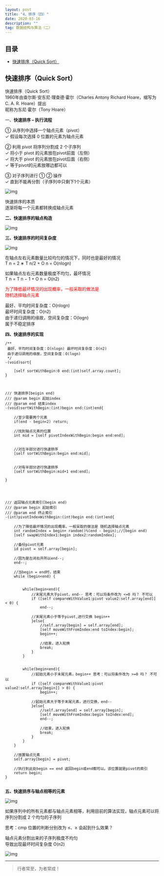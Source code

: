 ```yaml
---
layout: post
title: "4、排序（四）"
date: 2020-03-16
description: ""
tag: 数据结构与算法（二）
---
```







## 目录

* [快速排序（Quick Sort）](#content1)



<!-- ************************************************ -->
## <a id="content1"></a>快速排序（Quick Sort）


快速排序（Quick Sort）         
1960年由查尔斯·安东尼·理查德·霍尔（Charles Antony Richard Hoare，缩写为C. A. R. Hoare）提出    
昵称为东尼·霍尔（Tony Hoare）    


一、**快速排序 – 执行流程**

① 从序列中选择一个轴点元素（pivot）    
✓ 假设每次选择 0 位置的元素为轴点元素     

② 利用 pivot 将序列分割成 2 个子序列     
✓ 将小于 pivot 的元素放在pivot前面（左侧）     
✓ 将大于 pivot 的元素放在pivot后面（右侧）     
✓ 等于pivot的元素放哪边都可以         

③ 对子序列进行 ① ② 操作       
✓ 直到不能再分割（子序列中只剩下1个元素）       

<img src="/images/DataStructurs2/sort24.png" alt="img">

快速排序的本质     
逐渐将每一个元素都转换成轴点元素      

**二、快速排序的轴点构造**

<img src="/images/DataStructurs2/sort25.png" alt="img">



**三、快速排序的时间复杂度**

<img src="/images/DataStructurs2/sort26.png" alt="img">


在轴点左右元素数量比较均匀的情况下，同时也是最好的情况      
T n = 2 ∗ T n/2 + O n = O(nlogn)     

如果轴点左右元素数量极度不均匀，最坏情况     
T n = T n − 1 + O n = O(n2) 

<span style="color:red">为了降低最坏情况的出现概率，一般采取的做法是</span>       
<span style="color:red">随机选择轴点元素</span>     

最好、平均时间复杂度：O(nlogn)    
最坏时间复杂度：O(n2)     
由于递归调用的缘故，空间复杂度：O(logn)      
属于不稳定排序      



**四、快速排序的实现**

```
/**
 最好、平均时间复杂度：O(nlogn) 最坏时间复杂度：O(n2)
 由于递归调用的缘故，空间复杂度：O(logn)
 */
-(void)sort{
    
    [self sortWithBegin:0 end:(int)self.array.count];
}



/// 快速排序[beigin end)
/// @param begin 起始index
/// @param end 结束index
-(void)sortWithBegin:(int)begin end:(int)end{
    
    //至少需要两个元素
    if(end - begin<2) return;
    
    //找到轴点元素的位置
    int mid = [self pivotIndexWithBegin:begin end:end];
    
    
    //对左半部分进行快速排序
    [self sortWithBegin:begin end:mid];
    
    
    //对有半部分进行快速排序
    [self sortWithBegin:mid+1 end:end];
    
}




/// 返回轴点元素索引[begin end)
/// @param begin 起始索引
/// @param end 终止索引
-(int)pivotIndexWithBegin:(int)begin end:(int)end{
    
    //为了降低最坏情况的出现概率，一般采取的做法是 随机选择轴点元素
    int randomIndex = begin+ random()%(end - begin);//[begin end)
    [self swapWithIndex1:begin index2:randomIndex];
    
    //备份pivot元素
    id pivot = self.array[begin];
    
    //因为是左闭右开所以end--;
    end--;

    //当begin = end时，结束
    while (begin<end) {
        
        
        while(begin<end){
            //末尾元素大于pivot，end-- 思考：可以将条件改为 <=0 吗？ 不可以
            if ([self compareWithValue1:pivot value2:self.array[end]] < 0) {
                end--;
                
            //末尾元素小于等于pivot,进行交换 begin++
            }else{
                //self.array[begin] = self.array[end];
                [self moveWithFromIndex:end toIndex:begin];
                begin++;
                
                //结束，进入轮换
                break;
            }
        }
        
        
        while(begin<end){
            //起始元素小于末尾元素，begin++ 思考：可以将条件改为 >=0 吗？ 不可以
            if ([self compareWithValue1:pivot value2:self.array[begin]] > 0) {
                begin++;
                
            //起始元素大于等于末尾元素，进行交换，end--
            }else{
                //self.array[end] = self.array[begin];
                [self moveWithFromIndex:begin toIndex:end];
                end--;
                
                //结束，进入轮换
                break;
            }
        }
    }
    
    //放置轴点元素
    self.array[begin] = pivot;
    
    //执行到此处begin == end 返回begin或end都可以。该位置就是pivot的索引
    return begin;
}
    
```


**五、快速排序与轴点相等的元素**

<img src="/images/DataStructurs2/sort27.png" alt="img">

如果序列中的所有元素都与轴点元素相等，利用目前的算法实现，轴点元素可以将序列分割成 2 个均匀的子序列


思考：cmp 位置的判断分别改为 ≤、≥ 会起到什么效果？


轴点元素分割出来的子序列极度不均匀    
导致出现最坏时间复杂度 O(n2)    

<img src="/images/DataStructurs2/sort28.png" alt="img">





----------
>  行者常至，为者常成！


